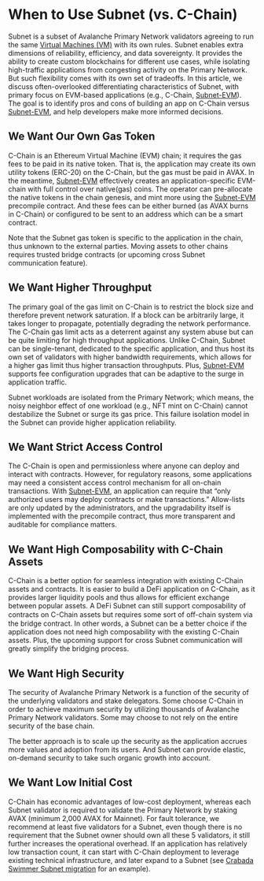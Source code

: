 # When to Use Subnet (vs. C-Chain)

Subnet is a subset of Avalanche Primary Network validators agreeing to run the same [Virtual Machines (VM)](../subnets/README.md#virtual-machines) with its own rules. Subnet enables extra dimensions of reliability, efficiency, and data sovereignty. It provides the ability to create custom blockchains for different use cases, while isolating high-traffic applications from congesting activity on the Primary Network. But such flexibility comes with its own set of tradeoffs. In this article, we discuss often-overlooked differentiating characteristics of Subnet, with primary focus on EVM-based applications (e.g., C-Chain, [Subnet-EVM](https://github.com/ava-labs/subnet-evm)). The goal is to identify pros and cons of building an app on C-Chain versus [Subnet-EVM](https://github.com/ava-labs/subnet-evm), and help developers make more informed decisions.

## We Want Our Own Gas Token

C-Chain is an Ethereum Virtual Machine (EVM) chain; it requires the gas fees to be paid in its native token. That is, the application may create its own utility tokens (ERC-20) on the C-Chain, but the gas must be paid in AVAX. In the meantime, [Subnet-EVM](https://github.com/ava-labs/subnet-evm) effectively creates an application-specific EVM-chain with full control over native(gas) coins. The operator can pre-allocate the native tokens in the chain genesis, and mint more using the [Subnet-EVM](https://github.com/ava-labs/subnet-evm) precompile contract. And these fees can be either burned (as AVAX burns in C-Chain) or configured to be sent to an address which can be a smart contract.

Note that the Subnet gas token is specific to the application in the chain, thus unknown to the external parties. Moving assets to other chains requires trusted bridge contracts (or upcoming cross Subnet communication feature).

## We Want Higher Throughput

The primary goal of the gas limit on C-Chain is to restrict the block size and therefore prevent network saturation. If a block can be arbitrarily large, it takes longer to propagate, potentially degrading the network performance. The C-Chain gas limit acts as a deterrent against any system abuse but can be quite limiting for high throughput applications. Unlike C-Chain, Subnet can be single-tenant, dedicated to the specific application, and thus host its own set of validators with higher bandwidth requirements, which allows for a higher gas limit thus higher transaction throughputs. Plus, [Subnet-EVM](https://github.com/ava-labs/subnet-evm) supports fee configuration upgrades that can be adaptive to the surge in application traffic.

Subnet workloads are isolated from the Primary Network; which means, the noisy neighbor effect of one workload (e.g., NFT mint on C-Chain) cannot destabilize the Subnet or surge its gas price. This failure isolation model in the Subnet can provide higher application reliability.

## We Want Strict Access Control

The C-Chain is open and permissionless where anyone can deploy and interact with contracts. However, for regulatory reasons, some applications may need a consistent access control mechanism for all on-chain transactions. With [Subnet-EVM](https://github.com/ava-labs/subnet-evm), an application can require that “only authorized users may deploy contracts or make transactions.” Allow-lists are only updated by the administrators, and the upgradability itself is implemented with the precompile contract, thus more transparent and auditable for compliance matters.

## We Want High Composability with C-Chain Assets

C-Chain is a better option for seamless integration with existing C-Chain assets and contracts. It is easier to build a DeFi application on C-Chain, as it provides larger liquidity pools and thus allows for efficient exchange between popular assets. A DeFi Subnet can still support composability of contracts on C-Chain assets but requires some sort of oﬀ-chain system via the bridge contract. In other words, a Subnet can be a better choice if the application does not need high composability with the existing C-Chain assets. Plus, the upcoming support for cross Subnet communication will greatly simplify the bridging process.

## We Want High Security

The security of Avalanche Primary Network is a function of the security of the underlying validators and stake delegators. Some choose C-Chain in order to achieve maximum security by utilizing thousands of Avalanche Primary Network validators. Some may choose to not rely on the entire security of the base chain.

The better approach is to scale up the security as the application accrues more values and adoption from its users. And Subnet can provide elastic, on-demand security to take such organic growth into account.

## We Want Low Initial Cost

C-Chain has economic advantages of low-cost deployment, whereas each Subnet validator is required to validate the Primary Network by staking AVAX (minimum 2,000 AVAX for Mainnet). For fault tolerance, we recommend at least five validators for a Subnet, even though there is no requirement that the Subnet owner should own all these 5 validators, it still further increases the operational overhead. If an application has relatively low transaction count, it can start with C-Chain deployment to leverage existing technical infrastructure, and later expand to a Subnet (see [Crabada Swimmer Subnet migration](https://medium.com/@PlayCrabada/introducing-crabadas-subnet-on-the-avalanche-network-18cb310ddb8c) for an example). 
